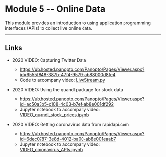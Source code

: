 # Module 5 -- Online Data

This module provides an introduction to using application programming interfaces (APIs) to collect live online data.

---

## Links

- 2020 VIDEO:  Capturing Twitter Data
    - https://ub.hosted.panopto.com/Panopto/Pages/Viewer.aspx?id=6555f848-387b-47f4-9579-ab88000d8fe4
    - Code to accompany video:  [LiveStream.py](LiveStream.py)

- 2020 VIDEO:  Using the quandl package for stock data
    - https://ub.hosted.panopto.com/Panopto/Pages/Viewer.aspx?id=ac50a3b5-c108-4c03-b7ef-ab8e001df292
    - Jupyter notebook to accompany video: [VIDEO_quandl_stock_prices.ipynb](VIDEO_quandl_stock_prices.ipynb)

- 2020 VIDEO:  Getting coronavirus data from rapidapi.com 
    - https://ub.hosted.panopto.com/Panopto/Pages/Viewer.aspx?id=6dec0787-3e8d-4012-ba00-ab8e001eaab7
    - Jupyter notebook to accompany video:  [VIDEO_coronavirus_APIs.ipynb](VIDEO_coronavirus_APIs.ipynb)



